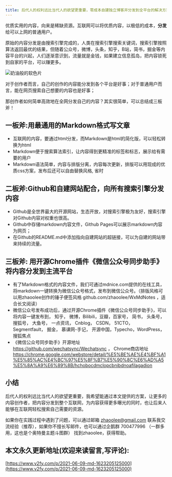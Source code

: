 ```yaml
---
title: 后代人的权利远比当代人的欲望更重要，零成本自建独立博客并分发到全平台的解决方案
---
```




优质实用的内容，向来是稀缺资源。互联网可以将优质内容，以极低的成本，**分发**给可以上网的普通用户。



原始的内容分发是由搜索引擎完成的，人类在搜索引擎搜索关键词，搜索引擎按照算法返回最优的结果，但随着公众号，微博，头条，知乎，B站，简书，掘金等内容平台的兴起，人们逐渐意识到，流量就是金钱，如果建立信息孤岛，把内容锁死到自家的平台，可以赚更多。



![奶油般的软色片](https://cdn.fangyuanxiaozhan.com/assets/16232145977143mRmBK7s.jpeg)

对于创作者而言，自己的创作的内容能分发到各个平台是好事；对于普通用户而言，能在网页搜索自己想要的内容也是好事；



那创作者如何简单高效地在全网分发自己的内容？其实很简单，可以总结成三板斧！



## 一板斧:用最通用的Markdown格式写文章

- 互联网的内容，要通过html分发，而Markdown是html的简化版，可以轻松转换为html
- Markdown便于搜索算法索引，让内容得到更精准的标签和标志，展示给有需要的用户
- Markdown语法简单，内容与排版分离，内容每次更新，排版可以用现成的优质css方案，发布后还可以自由替换风格, 省时



## 二板斧:Github和自建网站配合，向所有搜索引擎分发内容



- Github是全世界最大的开源网站，生态开放，对搜索引擎极为友好，搜索引擎对Github内容对权重也很高。
- Github中存储markdown内容文件，Github Pages可以展示markdown内容为网页；
- 在Github的README.md中添加指向自建网站的超链接，可以为自建的网站带来持续的流量。





## 三板斧: 用开源Chrome插件《微信公众号同步助手》将内容分发到主流平台



- 有了Markdown格式的内容文件，我们可通过mdnice.com提供的在线工具，将markdown一键转换为微信公众号格式，发布到微信公众号。（排版风格可以用zhaoolee创作的锤子便签风格 github.com/zhaoolee/WxMdNotes ，适合长文阅读）
- 微信公众号发布成功后，通过开源Chrome插件《微信公众号同步助手》，可以将内容一键发布到， 知乎， 微博，Bilibili，豆瓣，百家号， 简书， 头条号，搜狐号， 大鱼号， 一点资讯， Cnblog， CSDN， 51CTO， Segmentfault， 掘金， 慕课网-手记， 开源中国，Typecho，WordPress， 搜狐焦点
- 《微信公众号同步助手》开源地址 https://github.com/wechatsync/Wechatsync  ， Chrome商店地址 https://chrome.google.com/webstore/detail/%E5%BE%AE%E4%BF%A1%E5%85%AC%E4%BC%97%E5%8F%B7%E5%90%8C%E6%AD%A5%E5%8A%A9%E6%89%8B/hchobocdmclopcbnibdnoafilagadion





## 小结



后代人的权利远比当代人的欲望更重要，我希望能通过本文提供的方案，让更多的内容创作者，把内容分发到整个互联网，为内容获得更多曝光的同时，也让后来人能够在互联网轻松搜索自己需要的资源。



如果你在实践过程中遇到了问题，可以通过邮箱 zhaoolee@gmail.com 联系我交流经验（推荐），如果你不擅长写邮件，也可以通过企鹅群 700477996 （一群多用，这也是个奥特曼主题斗图群） 找到zhaoolee，获得帮助。



## 本文永久更新地址(欢迎来读留言,写评论):

[https://www.v2fy.com/p/2021-06-09-md-1623205125000](https://www.v2fy.com/p/2021-06-09-md-1623205125000)
